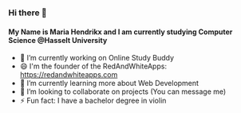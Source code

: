 ### Hi there 👋
#### My Name is Maria Hendrikx and I am currently studying Computer Science @Hasselt University
- 🔭 I’m currently working on Online Study Buddy
- 😄 I'm the founder of the RedAndWhiteApps: https://redandwhiteapps.com
- 🌱 I’m currently learning more about Web Development
- 👯 I’m looking to collaborate on projects (You can message me)
- ⚡ Fun fact: I have a bachelor degree in violin


<!--
**MariaH-1849886/MariaH-1849886** is a ✨ _special_ ✨ repository because its `README.md` (this file) appears on your GitHub profile.



Here are some ideas to get you started:

- 🔭 I’m currently working on ...
- 🌱 I’m currently learning ...
- 👯 I’m looking to collaborate on ...
- 🤔 I’m looking for help with ...
- 💬 Ask me about ...
- 📫 How to reach me: ...
- 😄 Pronouns: ...
- ⚡ Fun fact: ...
-->
